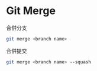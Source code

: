 # Git Merge

合併分支
````bash
git merge <branch name>
````

合併提交
````bash
git merge <branch name> --squash
````
